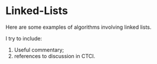 # Linked-Lists
Here are some examples of algorithms involving linked lists. 

I try to include:

<ol> 
  <li> Useful commentary;
    <li> references to discussion in CTCI.
      </ol>
